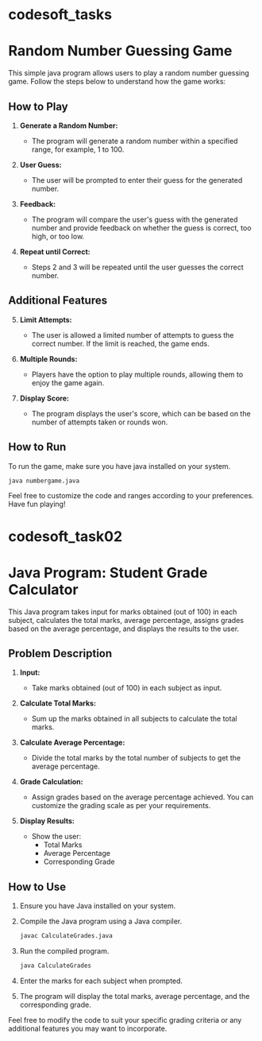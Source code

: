 # codesoft_tasks
# Random Number Guessing Game

This simple java program allows users to play a random number guessing game. Follow the steps below to understand how the game works:

## How to Play

1. **Generate a Random Number:**
   - The program will generate a random number within a specified range, for example, 1 to 100.

2. **User Guess:**
   - The user will be prompted to enter their guess for the generated number.

3. **Feedback:**
   - The program will compare the user's guess with the generated number and provide feedback on whether the guess is correct, too high, or too low.

4. **Repeat until Correct:**
   - Steps 2 and 3 will be repeated until the user guesses the correct number.

## Additional Features

5. **Limit Attempts:**
   - The user is allowed a limited number of attempts to guess the correct number. If the limit is reached, the game ends.

6. **Multiple Rounds:**
   - Players have the option to play multiple rounds, allowing them to enjoy the game again.

7. **Display Score:**
   - The program displays the user's score, which can be based on the number of attempts taken or rounds won.

## How to Run

To run the game, make sure you have java installed on your system.

```bash
java numbergame.java
```

Feel free to customize the code and ranges according to your preferences. Have fun playing!



# codesoft_task02
# Java Program: Student Grade Calculator

This Java program takes input for marks obtained (out of 100) in each subject, calculates the total marks, average percentage, assigns grades based on the average percentage, and displays the results to the user.

## Problem Description

1. **Input:**
   - Take marks obtained (out of 100) in each subject as input.

2. **Calculate Total Marks:**
   - Sum up the marks obtained in all subjects to calculate the total marks.

3. **Calculate Average Percentage:**
   - Divide the total marks by the total number of subjects to get the average percentage.

4. **Grade Calculation:**
   - Assign grades based on the average percentage achieved. You can customize the grading scale as per your requirements.

5. **Display Results:**
   - Show the user:
      - Total Marks
      - Average Percentage
      - Corresponding Grade

## How to Use

1. Ensure you have Java installed on your system.
2. Compile the Java program using a Java compiler.

    ```bash
    javac CalculateGrades.java
    ```

3. Run the compiled program.

    ```bash
    java CalculateGrades
    ```

4. Enter the marks for each subject when prompted.

5. The program will display the total marks, average percentage, and the corresponding grade.

Feel free to modify the code to suit your specific grading criteria or any additional features you may want to incorporate.
